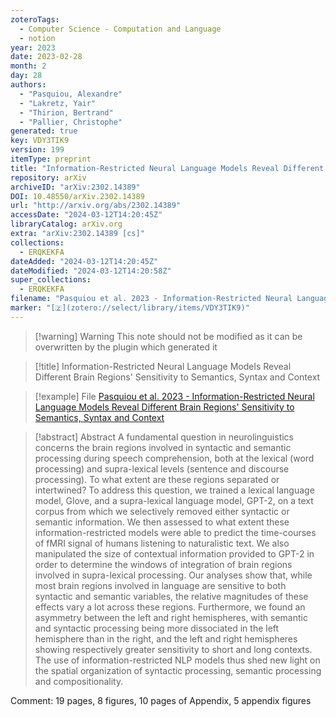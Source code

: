 ```yaml
---
zoteroTags:
  - Computer Science - Computation and Language
  - notion
year: 2023
date: 2023-02-28
month: 2
day: 28
authors:
  - "Pasquiou, Alexandre"
  - "Lakretz, Yair"
  - "Thirion, Bertrand"
  - "Pallier, Christophe"
generated: true
key: VDY3TIK9
version: 199
itemType: preprint
title: "Information-Restricted Neural Language Models Reveal Different Brain Regions' Sensitivity to Semantics, Syntax and Context"
repository: arXiv
archiveID: "arXiv:2302.14389"
DOI: 10.48550/arXiv.2302.14389
url: "http://arxiv.org/abs/2302.14389"
accessDate: "2024-03-12T14:20:45Z"
libraryCatalog: arXiv.org
extra: "arXiv:2302.14389 [cs]"
collections:
  - ERQKEKFA
dateAdded: "2024-03-12T14:20:45Z"
dateModified: "2024-03-12T14:20:58Z"
super_collections:
  - ERQKEKFA
filename: "Pasquiou et al. 2023 - Information-Restricted Neural Language Models Reveal Different Brain Regions' Sensitivity to Semantics, Syntax and Context"
marker: "[🇿](zotero://select/library/items/VDY3TIK9)"
---
```


>[!warning] Warning
> This note should not be modified as it can be overwritten by the plugin which generated it

> [!title] Information-Restricted Neural Language Models Reveal Different Brain Regions' Sensitivity to Semantics, Syntax and Context

> [!example] File
> [Pasquiou et al. 2023 - Information-Restricted Neural Language Models Reveal Different Brain Regions' Sensitivity to Semantics, Syntax and Context](Pasquiou%20et%20al.%202023%20-%20Information-Restricted%20Neural%20Language%20Models%20Reveal%20Different%20Brain%20Regions'%20Sensitivity%20to%20Semantics,%20Syntax%20and%20Context.pdf)

> [!abstract] Abstract
> A fundamental question in neurolinguistics concerns the brain regions involved in syntactic and semantic processing during speech comprehension, both at the lexical (word processing) and supra-lexical levels (sentence and discourse processing). To what extent are these regions separated or intertwined? To address this question, we trained a lexical language model, Glove, and a supra-lexical language model, GPT-2, on a text corpus from which we selectively removed either syntactic or semantic information. We then assessed to what extent these information-restricted models were able to predict the time-courses of fMRI signal of humans listening to naturalistic text. We also manipulated the size of contextual information provided to GPT-2 in order to determine the windows of integration of brain regions involved in supra-lexical processing. Our analyses show that, while most brain regions involved in language are sensitive to both syntactic and semantic variables, the relative magnitudes of these effects vary a lot across these regions. Furthermore, we found an asymmetry between the left and right hemispheres, with semantic and syntactic processing being more dissociated in the left hemisphere than in the right, and the left and right hemispheres showing respectively greater sensitivity to short and long contexts. The use of information-restricted NLP models thus shed new light on the spatial organization of syntactic processing, semantic processing and compositionality.

Comment: 19 pages, 8 figures, 10 pages of Appendix, 5 appendix figures

